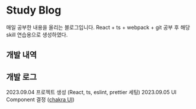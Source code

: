 # Study Blog

매일 공부한 내용을 올리는 블로그입니다.
React + ts + webpack + git 공부 후 해당 skill 연습용으로 생성하였다.

## 개발 내역

## 개발 로그

2023.09.04 프로젝트 생성 (React, ts, eslint, prettier 세팅)
2023.09.05 UI Component 결정 ([chakra UI](https://chakra-ui.com/, "https://chakra-ui.com/"))
